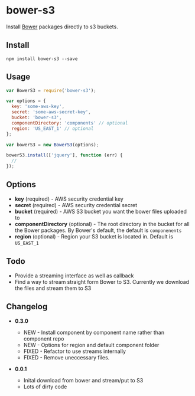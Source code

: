 # bower-s3

Install [Bower](http://bower.io/) packages directly to s3 buckets.

## Install

```
npm install bower-s3 --save
```

## Usage

```javascript
var BowerS3 = require('bower-s3');

var options = {
  key: 'some-aws-key',
  secret: 'some-aws-secret-key',
  bucket: 'bower-s3',
  componentDirectory: 'components' // optional
  region: 'US_EAST_1' // optional
};

var bowerS3 = new BowerS3(options);

bowerS3.install(['jquery'], function (err) {
  //
});
```

## Options

* **key** (required) - AWS security credential key
* **secret** (required) - AWS security credential secret
* **bucket** (required) - AWS S3 bucket you want the bower files uploaded to
* **componentDirectory** (optional) - The root directory in the bucket for all the Bower packages. By Bower's default, the default is ` componenents `
* **region** (optional) - Region your S3 bucket is located in. Default is ` US_EAST_1 `


## Todo

* Provide a streaming interface as well as callback
* Find a way to stream straight form Bower to S3. Currently we download the files and stream them to S3

## Changelog

* **0.3.0**
  * NEW - Install component by component name rather than component repo
  * NEW - Options for region and default component folder
  * FIXED - Refactor to use streams internally
  * FIXED - Remove uneccessary files.

* **0.0.1**
  * Inital download from bower and stream/put to S3
  * Lots of dirty code
